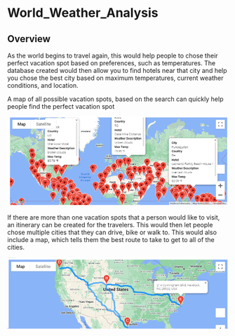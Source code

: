 # World_Weather_Analysis

## Overview

As the world begins to travel again, this would help people to chose their perfect vacation spot based on preferences, such as temperatures.  The database created would then allow you to find hotels near that city and help you chose the best city based on maximum temperatures, current weather conditions, and location.  

A map of all possible vacation spots, based on the search can quickly help people find the perfect vacation spot

![vacation search map](https://github.com/JulieHock/World_Weather_Analysis/blob/main/Vacation_Search/WeatherPy_Vacation_map.png)

If there are more than one vacation spots that a person would like to visit, an itinerary can be created for the travelers.  This would then let people chose multiple cities that they can drive, bike or walk to.  This would also include a map, which tells them the best route to take to get to all of the cities.  

![itinerary map](https://github.com/JulieHock/World_Weather_Analysis/blob/main/Vacation_Itinerary/WeatherPy_travel_map.png)

